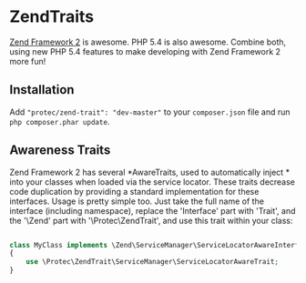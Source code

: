 # ZendTraits

[Zend Framework 2](http://framework.zend.com) is awesome. PHP 5.4 is also awesome. Combine both, using new PHP 5.4 features to make developing with Zend Framework 2 more fun!

## Installation

Add `"protec/zend-trait": "dev-master"` to your `composer.json` file and run `php composer.phar update`.

## Awareness Traits

Zend Framework 2 has several *AwareTraits, used to automatically inject * into your classes when loaded via the service locator. These traits decrease code duplication by providing a standard implementation for these interfaces. Usage is pretty simple too.
Just take the full name of the interface (including namespace), replace the 'Interface' part with 'Trait', and the '\Zend\' part with '\Protec\ZendTrait\', and use this trait within your class:

```php

class MyClass implements \Zend\ServiceManager\ServiceLocatorAwareInterface
{
    use \Protec\ZendTrait\ServiceManager\ServiceLocatorAwareTrait;
}

```
